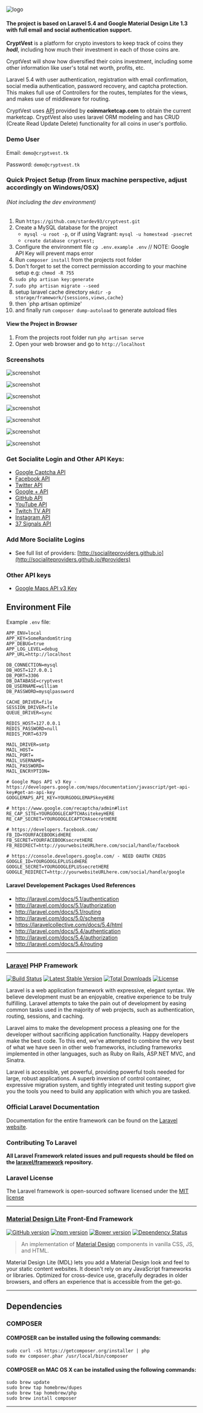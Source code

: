 ![logo](https://raw.githubusercontent.com/williamchanrico/cryptvest/master/non-laravel-files/logo/logo.png)

#### The project is based on Laravel 5.4 and Google Material Design Lite 1.3 with full email and social authentication support.

**CryptVest** is a platform for crypto investors to keep track of coins they ***hodl***, including how much their investment in each of those coins are. 

CryptVest will show how diversified their coins investment, including some other information like user's total net worth, profits, etc.

Laravel 5.4 with user authentication, registration with email confirmation, social media authentication, password recovery, and captcha protection. This makes full use of Controllers for the routes, templates for the views, and makes use of middleware for routing.

CryptVest uses [API](https://coinmarketcap.com/api/) provided by **coinmarketcap.com** to obtain the current marketcap. CryptVest also uses laravel ORM modeling and has CRUD (Create Read Update Delete) functionality for all coins in user's portfolio.

### Demo User
Email: ```demo@cryptvest.tk```

Password: ```demo@cryptvest.tk```


### Quick Project Setup (from linux machine perspective, adjust accordingly on Windows/OSX)
###### (Not including the dev environment)
1. Run `https://github.com/stardev93/cryptvest.git`
2. Create a MySQL database for the project
    * ```mysql -u root -p```, or if using Vagrant: ```mysql -u homestead -psecret```
    * ```create database cryptvest;```
3. Configure the environment file `cp .env.example .env` // NOTE: Google API Key will prevent maps error
4. Run `composer install` from the projects root folder
5. Don't forget to set the correct permission according to your machine setup e.g: `chmod -R 755`
6. `sudo php artisan key:generate`
7. `sudo php artisan migrate --seed`
8. setup laravel cache directory `mkdir -p storage/framework/{sessions,views,cache}`
9. then `php artisan optimize'
10. and finally run `composer dump-autoload` to generate autoload files

#### View the Project in Browser
1. From the projects root folder run `php artisan serve`
2. Open your web browser and go to `http://localhost`

### Screenshots
![screenshot](https://github.com/stardev93/cryptvest/blob/main/non-laravel-files/screenshots/screenshot1.png)

![screenshot](https://github.com/stardev93/cryptvest/blob/main/non-laravel-files/screenshots/screenshot2.png)

![screenshot](https://github.com/stardev93/cryptvest/blob/main/non-laravel-files/screenshots/screenshot3.png)

![screenshot](https://github.com/stardev93/cryptvest/blob/main/non-laravel-files/screenshots/screenshot4.png)

![screenshot](https://github.com/stardev93/cryptvest/blob/main/non-laravel-files/screenshots/screenshot5.png)

![screenshot](https://github.com/stardev93/cryptvest/blob/main/non-laravel-files/screenshots/screenshot6.png)

![screenshot](https://github.com/stardev93/cryptvest/blob/main/non-laravel-files/screenshots/screenshot7.png)

### Get Socialite Login and Other API Keys:
* [Google Captcha API](https://www.google.com/recaptcha/admin#list)
* [Facebook API](https://developers.facebook.com/)
* [Twitter API](https://apps.twitter.com/)
* [Google &plus; API](https://console.developers.google.com/)
* [GitHub API](https://github.com/settings/applications/new)
* [YouTube API](https://developers.google.com/youtube/v3/getting-started)
* [Twitch TV API](http://www.twitch.tv/kraken/oauth2/clients/new)
* [Instagram API](https://instagram.com/developer/register/)
* [37 Signals API](https://github.com/basecamp/basecamp-classic-api)

### Add More Socialite Logins
* See full list of providers: [http://socialiteproviders.github.io](http://socialiteproviders.github.io/#providers)

### Other API keys
* [Google Maps API v3 Key](https://developers.google.com/maps/documentation/javascript/get-api-key#get-an-api-key)

## Environment File

Example `.env` file:
```
APP_ENV=local
APP_KEY=SomeRandomString
APP_DEBUG=true
APP_LOG_LEVEL=debug
APP_URL=http://localhost

DB_CONNECTION=mysql
DB_HOST=127.0.0.1
DB_PORT=3306
DB_DATABASE=cryptvest
DB_USERNAME=william
DB_PASSWORD=mysqlpassword

CACHE_DRIVER=file
SESSION_DRIVER=file
QUEUE_DRIVER=sync

REDIS_HOST=127.0.0.1
REDIS_PASSWORD=null
REDIS_PORT=6379

MAIL_DRIVER=smtp
MAIL_HOST=
MAIL_PORT=
MAIL_USERNAME=
MAIL_PASSWORD=
MAIL_ENCRYPTION=

# Google Maps API v3 Key - https://developers.google.com/maps/documentation/javascript/get-api-key#get-an-api-key
GOOGLEMAPS_API_KEY=YOURGOOGLEMAPSkeyHERE

# https://www.google.com/recaptcha/admin#list
RE_CAP_SITE=YOURGOOGLECAPTCHAsitekeyHERE
RE_CAP_SECRET=YOURGOOGLECAPTCHAsecretHERE

# https://developers.facebook.com/
FB_ID=YOURFACEBOOKidHERE
FB_SECRET=YOURFACEBOOKsecretHERE
FB_REDIRECT=http://yourwebsiteURLhere.com/social/handle/facebook

# https://console.developers.google.com/ - NEED OAUTH CREDS
GOOGLE_ID=YOURGOOGLEPLUSidHERE
GOOGLE_SECRET=YOURGOOGLEPLUSsecretHERE
GOOGLE_REDIRECT=http://yourwebsiteURLhere.com/social/handle/google
```

#### Laravel Developement Packages Used References
* http://laravel.com/docs/5.1/authentication
* http://laravel.com/docs/5.1/authorization
* http://laravel.com/docs/5.1/routing
* http://laravel.com/docs/5.0/schema
* https://laravelcollective.com/docs/5.4/html
* http://laravel.com/docs/5.4/authentication
* http://laravel.com/docs/5.4/authorization
* http://laravel.com/docs/5.4/routing

---

### [Laravel](http://laravel.com/) PHP Framework

[![Build Status](https://travis-ci.org/laravel/framework.png)](https://travis-ci.org/laravel/framework) [![Latest Stable Version](https://poser.pugx.org/laravel/framework/version.png)](https://packagist.org/packages/laravel/framework) [![Total Downloads](https://poser.pugx.org/laravel/framework/d/total.png)](https://packagist.org/packages/laravel/framework) [![License](https://poser.pugx.org/laravel/framework/license.svg)](https://packagist.org/packages/laravel/framework)

Laravel is a web application framework with expressive, elegant syntax. We believe development must be an enjoyable, creative experience to be truly fulfilling. Laravel attempts to take the pain out of development by easing common tasks used in the majority of web projects, such as authentication, routing, sessions, and caching.

Laravel aims to make the development process a pleasing one for the developer without sacrificing application functionality. Happy developers make the best code. To this end, we've attempted to combine the very best of what we have seen in other web frameworks, including frameworks implemented in other languages, such as Ruby on Rails, ASP.NET MVC, and Sinatra.

Laravel is accessible, yet powerful, providing powerful tools needed for large, robust applications. A superb inversion of control container, expressive migration system, and tightly integrated unit testing support give you the tools you need to build any application with which you are tasked.

### Official Laravel Documentation

Documentation for the entire framework can be found on the [Laravel website](http://laravel.com/docs).

### Contributing To Laravel

**All Laravel Framework related issues and pull requests should be filed on the [laravel/framework](http://github.com/laravel/framework) repository.**

### Laravel License

The Laravel framework is open-sourced software licensed under the [MIT license](http://opensource.org/licenses/MIT)

---

### [Material Design Lite](https://getmdl.io/) Front-End Framework

[![GitHub version](https://badge.fury.io/gh/google%2Fmaterial-design-lite.svg)](https://badge.fury.io/gh/google%2Fmaterial-design-lite)
[![npm version](https://badge.fury.io/js/material-design-lite.svg)](https://badge.fury.io/js/material-design-lite)
[![Bower version](https://badge.fury.io/bo/material-design-lite.svg)](https://badge.fury.io/bo/material-design-lite)
[![Dependency Status](https://david-dm.org/google/material-design-lite.svg)](https://david-dm.org/google/material-design-lite)

> An implementation of [Material Design](http://www.google.com/design/spec/material-design/introduction.html)
components in vanilla CSS, JS, and HTML.

Material Design Lite (MDL) lets you add a Material Design look and feel to your
static content websites. It doesn't rely on any JavaScript frameworks or
libraries. Optimized for cross-device use, gracefully degrades in older
browsers, and offers an experience that is accessible from the get-go.

---

## Dependencies

### COMPOSER
#### COMPOSER can be installed using the following commands:
```
sudo curl -sS https://getcomposer.org/installer | php
sudo mv composer.phar /usr/local/bin/composer
```

#### COMPOSER on MAC OS X can be installed using the following commands:
```
sudo brew update
sudo brew tap homebrew/dupes
sudo brew tap homebrew/php
sudo brew install composer
```

---

